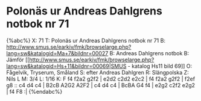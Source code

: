 # Polonäs ur Andreas Dahlgrens notbok nr 71

{%abc%}
X: 71
T: Polonäs ur Andreas Dahlgrens notbok nr 71
B: http://www.smus.se/earkiv/fmk/browselarge.php?lang=sw&katalogid=Ma+7&bildnr=00027
B: Andreas Dahlgrens notbok
B: Jämför [[http://www.smus.se/earkiv/fmk/browselarge.php?lang=sw&katalogid=Hs+11&bildnr=00069|SMUS - katalog Hs11 bild 69]]
O: Fågelvik, Tryserum, Småland
S: efter Andreas Dahlgren
R: Slängpolska
Z: Nils L
M: 3/4
L: 1/16
K: F
f4 f2a2 g2f2 | e2d2 c2d2 e2c2 | f4 f2a2 g2f2 | f2ef g8 ::
c4 d4 c4 | B2cB A2G2 A2F2 | c4 d4 c4 | BcBA G4 f4 | e2g2 c2f2 e2g2 | f4 F8 :|
{%endabc%}
